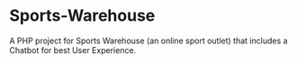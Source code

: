 # Sports-Warehouse
A PHP project for Sports Warehouse (an online sport outlet) that includes a Chatbot for best User Experience.
